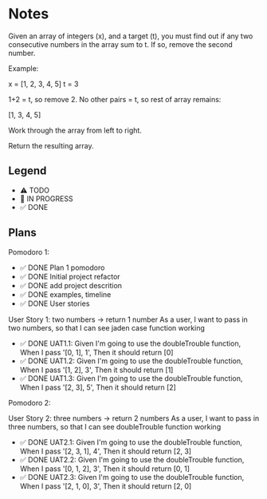 # Notes

Given an array of integers (x), and a target (t), you must find out if any two consecutive numbers in the array sum to t. If so, remove the second number.

Example:

x = [1, 2, 3, 4, 5]
t = 3

1+2 = t, so remove 2. No other pairs = t, so rest of array remains:

[1, 3, 4, 5]

Work through the array from left to right.

Return the resulting array.



## Legend
- ⚠ TODO
- 🚧 IN PROGRESS
- ✅ DONE

## Plans

Pomodoro 1:
- ✅ DONE Plan 1 pomodoro
- ✅ DONE Initial project refactor
- ✅ DONE add project descrition
- ✅ DONE examples, timeline
- ✅ DONE User stories

User Story 1: two numbers -> return 1 number
As a user, I want to pass in two numbers, so that I can see jaden case function working

- ✅ DONE UAT1.1: Given I'm going to use the doubleTrouble function, When I pass '[0, 1], 1', Then it should return [0]
- ✅ DONE UAT1.2: Given I'm going to use the doubleTrouble function, When I pass '[1, 2], 3', Then it should return [1]
- ✅ DONE UAT1.3: Given I'm going to use the doubleTrouble function, When I pass '[2, 3], 5', Then it should return [2]
 

Pomodoro 2:

User Story 2: three numbers -> return 2 numbers
As a user, I want to pass in three numbers, so that I can see doubleTrouble function working

- ✅ DONE UAT2.1: Given I'm going to use the doubleTrouble function, When I pass '[2, 3, 1], 4', Then it should return [2, 3]
- ✅ DONE UAT2.2: Given I'm going to use the doubleTrouble function, When I pass '[0, 1, 2], 3', Then it should return [0, 1]
- ✅ DONE UAT2.3: Given I'm going to use the doubleTrouble function, When I pass '[2, 1, 0], 3', Then it should return [2, 0]